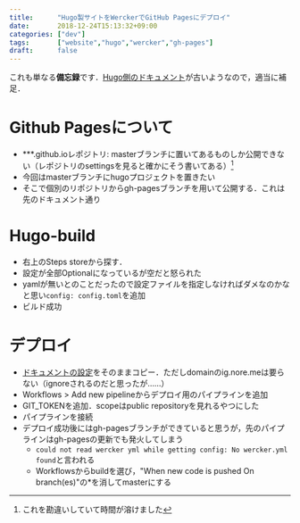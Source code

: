 ```yaml
---
title:      "Hugo製サイトをWerckerでGitHub Pagesにデプロイ"
date:       2018-12-24T15:13:32+09:00
categories: ["dev"]
tags:       ["website","hugo","wercker","gh-pages"]
draft:      false
---
```


これも単なる**備忘録**です．[Hugo側のドキュメント](https://gohugo.io/hosting-and-deployment/deployment-with-wercker/)が古いようなので，適当に補足．

<!--more-->

# Github Pagesについて
* \*\*\*.github.ioレポジトリ: masterブランチに置いてあるものしか公開できない（レポジトリのsettingsを見ると確かにそう書いてある）[^1]
* 今回はmasterブランチにhugoプロジェクトを置きたい
* そこで個別のリポジトリからgh-pagesブランチを用いて公開する．これは先のドキュメント通り

[^1]:これを勘違いしていて時間が溶けました

# Hugo-build
- 右上のSteps storeから探す．
- 設定が全部Optionalになっているが空だと怒られた
- yamlが無いとのことだったので設定ファイルを指定しなければダメなのかなと思い`config: config.toml`を追加
- ビルド成功

# デプロイ
- [ドキュメントの設定](https://gohugo.io/hosting-and-deployment/deployment-with-wercker/#add-a-github-pages-deploy-step-to-wercker-yml)をそのままコピー．ただしdomainのig.nore.meは要らない（ignoreされるのだと思ったが……）
- Workflows > Add new pipelineからデプロイ用のパイプラインを追加
- GIT_TOKENを追加．scopeはpublic repositoryを見れるやつにした
- パイプラインを接続
- デプロイ成功後にはgh-pagesブランチができていると思うが，先のパイプラインはgh-pagesの更新でも発火してしまう
	- `could not read wercker yml while getting config: No wercker.yml found`と言われる
	- Workflowsからbuildを選び，"When new code is pushed On branch(es)"の\*を消してmasterにする

